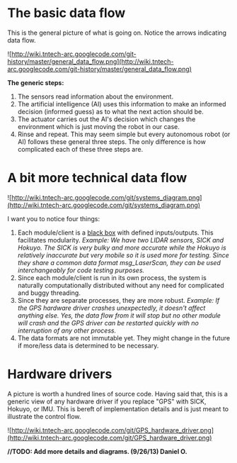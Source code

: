 # The basic data flow #

This is the general picture of what is going on. Notice the arrows indicating data flow.

![http://wiki.tntech-arc.googlecode.com/git-history/master/general_data_flow.png](http://wiki.tntech-arc.googlecode.com/git-history/master/general_data_flow.png)

**The generic steps:**
  1. The sensors read information about the environment.
  1. The artificial intelligence (AI) uses this information to make an informed decision (informed guess) as to what the next action should be.
  1. The actuator carries out the AI's decision which changes the environment which is just moving the robot in our case.
  1. Rinse and repeat.
This may seem simple but every autonomous robot (or AI) follows these general three steps. The only difference is how complicated each of these three steps are.

# A bit more technical data flow #
![http://wiki.tntech-arc.googlecode.com/git/systems_diagram.png](http://wiki.tntech-arc.googlecode.com/git/systems_diagram.png)

I want you to notice four things:
  1. Each module/client is a [black box](http://en.wikipedia.org/wiki/Black-box_testing) with defined inputs/outputs. This facilitates modularity. _Example: We have two LIDAR sensors, SICK and Hokuyo. The SICK is very bulky and more accurate while the Hokuyo is relatively inaccurate but very mobile so it is used more for testing. Since they share a common data format msg\_LaserScan, they can be used interchangeably for code testing purposes._
  1. Since each module/client is run in its own process, the system is naturally computationally distributed without any need for complicated and buggy threading.
  1. Since they are separate processes, they are more robust. _Example: If the GPS hardware driver crashes unexpectedly, it doesn't affect anything else. Yes, the data flow from it will stop but no other module will crash and the GPS driver can be restarted quickly with no interruption of any other process._
  1. The data formats are not immutable yet. They might change in the future if more/less data is determined to be necessary.

# Hardware drivers #
A picture is worth a hundred lines of source code. Having said that, this is a generic view of any hardware driver if you replace "GPS" with SICK, Hokuyo, or IMU. This is bereft of implementation details and is just meant to illustrate the control flow.

![http://wiki.tntech-arc.googlecode.com/git/GPS_hardware_driver.png](http://wiki.tntech-arc.googlecode.com/git/GPS_hardware_driver.png)

**//TODO: Add more details and diagrams. (9/26/13) Daniel O.**